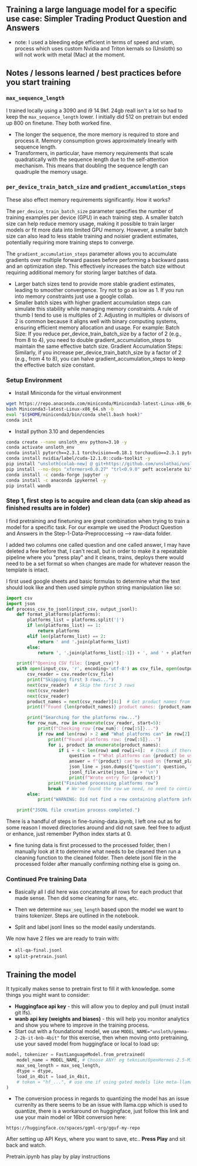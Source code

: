 ## Training a large language model for a specific use case: Simpler Trading Product Question and Answers
- note: I used a bleeding edge efficient in terms of speed and vram, process which uses custom Nvidia and Triton kernals so (Unsloth) so will not work with metal (Mac) at the moment.

## Notes / lessons learned / best practices before you start training
### `max_sequence_length` 
I trained locally using a 3090 and i9 14.9kf.  24gb reall isn't a lot so had to keep the `max_sequence_length` lower.  I initially did 512 on pretrain but ended up 800 on finetune.  They both worked fine.
- The longer the sequence, the more memory is required to store and process it. Memory consumption grows approximately linearly with sequence length.
- Transformers, in particular, have memory requirements that scale quadratically with the sequence length due to the self-attention mechanism. This means that doubling the sequence length can quadruple the memory usage.

### `per_device_train_batch_size` and `gradient_accumulation_steps` 
These also effect memory requirements significantly.  How it works?

The `per_device_train_batch_size` parameter specifies the number of training examples per device (GPU) in each training step. A smaller batch size can help reduce memory usage, making it possible to train larger models or fit more data into limited GPU memory. However, a smaller batch size can also lead to less stable training and noisier gradient estimates, potentially requiring more training steps to converge.

The `gradient_accumulation_steps` parameter allows you to accumulate gradients over multiple forward passes before performing a backward pass and an optimization step. This effectively increases the batch size without requiring additional memory for storing larger batches of data.
- Larger batch sizes tend to provide more stable gradient estimates, leading to smoother convergence. Try not to go as low as 1.  If you run into memory constraints just use a google collab.
- Smaller batch sizes with higher gradient accumulation steps can simulate this stability while managing memory constraints.
A rule of thumb I tend to use is multiples of 2.
Adjusting in multiples or divisors of 2 is common because it aligns well with binary computing systems, ensuring efficient memory allocation and usage. For example:
Batch Size:
If you reduce per_device_train_batch_size by a factor of 2 (e.g., from 8 to 4), you need to double gradient_accumulation_steps to maintain the same effective batch size.
Gradient Accumulation Steps:
Similarly, if you increase per_device_train_batch_size by a factor of 2 (e.g., from 4 to 8), you can halve gradient_accumulation_steps to keep the effective batch size constant.


### Setup Environment
- Install Miniconda for the virtual environment
```bash
wget https://repo.anaconda.com/miniconda/Miniconda3-latest-Linux-x86_64.sh -O Miniconda3-latest-Linux-x86_64.sh
bash Miniconda3-latest-Linux-x86_64.sh -b
eval "$($HOME/miniconda3/bin/conda shell.bash hook)"
conda init
```
- Install python 3.10 and dependencies
```bash
conda create --name unsloth_env python=3.10 -y
conda activate unsloth_env
conda install pytorch==2.3.1 torchvision==0.18.1 torchaudio==2.3.1 pytorch-cuda=12.1 -c pytorch -c nvidia -y
conda install nvidia/label/cuda-12.1.0::cuda-toolkit -y
pip install "unsloth[colab-new] @ git+https://github.com/unslothai/unsloth.git"
pip install --no-deps "xformers<0.0.27" "trl<0.9.0" peft accelerate bitsandbytes
conda install -c conda-forge jupyter -y
conda install -c anaconda ipykernel -y
pip install wandb
```

### Step 1, first step is to acquire and clean data (can skip ahead as finished results are in folder)
I find pretraining and finetuning are great combination when trying to train a model for a specific task.
For our example we used the Product Question and Answers in the Step-1-Data-Preproccessing --> raw-data folder.

I added two columns one called question and one called answer, I may have deleted a few before that, I can't recall, but in order to make it a repeatable pipeline where you "press play" and it cleans, trains, deploys there would need to be a set format so when changes are made for whatever reason the template is intact.  

I first used google sheets and basic formulas to determine what the text should look like and then used simple python string manipulation like so:
```python
import csv
import json
def process_csv_to_jsonl(input_csv, output_jsonl):
    def format_platforms(platforms):
        platforms_list = platforms.split('|')
        if len(platforms_list) == 1:
            return platforms
        elif len(platforms_list) == 2:
            return ' and '.join(platforms_list)
        else:
            return ', '.join(platforms_list[:-1]) + ', and ' + platforms_list[-1]

    print(f"Opening CSV file: {input_csv}")
    with open(input_csv, 'r', encoding='utf-8') as csv_file, open(output_jsonl, 'w', encoding='utf-8') as jsonl_file:
        csv_reader = csv.reader(csv_file)
        print("Skipping first 3 rows...")
        next(csv_reader)  # Skip the first 3 rows
        next(csv_reader)
        next(csv_reader)
        product_names = next(csv_reader)[4:]  # Get product names from row 4, starting from column E
        print(f"Found {len(product_names)} product names: {product_names[:5]}...")

        print("Searching for the platforms row...")
        for row_num, row in enumerate(csv_reader, start=5):
            print(f"Checking row {row_num}: {row[:5]}...")
            if row and len(row) > 2 and "What platforms can" in row[2]:
                print(f"Found platforms row: {row[:5]}...")
                for i, product in enumerate(product_names):
                    if i + 4 < len(row) and row[i+4]:  # Check if there's a value for this product
                        question = f"What platforms can {product} be used on?"
                        answer = f"{product} can be used on {format_platforms(row[i+4])}"
                        json_line = json.dumps({"question": question, "answer": answer})
                        jsonl_file.write(json_line + '\n')
                        print(f"Wrote entry for {product}")
                print("Finished processing platforms row")
                break  # We've found the row we need, no need to continue
        else:
            print("WARNING: Did not find a row containing platform information!")

    print("JSONL file creation process completed.")

```
There is a handful of steps in fine-tuning-data.ipynb, I left one out as for some reason I moved directories around and did not save.  feel free to adjust or enhance, just remember Python index starts at 0.  

- fine tuning data is first processed to the processed folder, then I manually look at it to determine what needs to be cleaned then run a cleaning function to the cleaned folder.  Then delete jsonl file in the processed folder after manually confirming nothing else is going on.

### Continued Pre training Data
- Basically all I did here was concatenate all rows for each product that made sense.  Then did some cleaning for nans, etc.

- Then we determine `max_seq_length` based upon the model we want to trains tokenizer.  Steps are outlined in the notebook.  

- Split and label jsonl lines so the model easily understands.


We now have 2 files we are ready to train with:
- `all-qa-final.jsonl`
- `split-pretrain.jsonl`

## Training the model
It typically makes sense to pretrain first to fill it with knowledge.
some things you might want to consider:
- **Huggingface api key** - this will allow you to deploy and pull (must install git lfs).
- **wanb api key (weights and biases)** - this will help you monitor analytics and show you where to improve in the training process.
- Start out with a foundational model, we use `MODEL_NAME="unsloth/gemma-2-2b-it-bnb-4bit"` for this exercise, then when moving onto pretraining, use your saved model from huggingface or local to load up:

```python
model, tokenizer = FastLanguageModel.from_pretrained(
    model_name = MODEL_NAME, # Choose ANY! eg teknium/OpenHermes-2.5-Mistral-7B
    max_seq_length = max_seq_length,
    dtype = dtype,
    load_in_4bit = load_in_4bit,
    # token = "hf_...", # use one if using gated models like meta-llama/Llama-2-7b-hf
)
```
- The conversion process in regards to quantizing the model has an issue currenlty as there seems to be an issue with llama.cpp which is used to quantize, there is a workaround on huggingface, just follow this link and use your main model or 16bit conversion here:

`https://huggingface.co/spaces/ggml-org/gguf-my-repo`

After setting up API Keys, where you want to save, etc.. **Press Play** and sit back and watch.

Pretrain.ipynb has play by play instructions 
